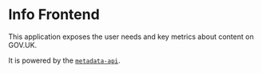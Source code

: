 # Info Frontend

This application exposes the user needs and key metrics about content on GOV.UK.

It is powered by the [`metadata-api`](https://github.com/alphagov/metadata-api).
